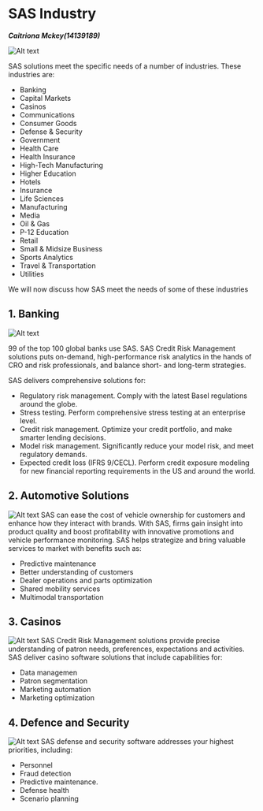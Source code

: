 SAS Industry
===========
***Caitriona Mckey(14139189)***

![Alt text](https://images.pexels.com/photos/459728/pexels-photo-459728.jpeg?auto=compress&cs=tinysrgb&h=350)


SAS solutions meet the specific needs of a number of industries. These industries are: 
*  Banking
*  Capital Markets
*  Casinos
*  Communications
*  Consumer Goods
*  Defense & Security
*  Government
*  Health Care
*  Health Insurance
*  High-Tech Manufacturing
*  Higher Education
*  Hotels
*  Insurance
*  Life Sciences
*  Manufacturing
*  Media
*  Oil & Gas
*  P-12 Education
*  Retail
*  Small & Midsize Business
*  Sports Analytics
*  Travel & Transportation
*  Utilities

We will now discuss how SAS meet the needs of some of these industries
## 1. Banking
![Alt text](https://exitpromise.com/wp-content/uploads/2013/07/Banking-Structure.jpg)

99 of the top 100 global banks use SAS.
 SAS Credit Risk Management solutions  puts on-demand, high-performance risk analytics in the hands of CRO and risk professionals, and balance short- and long-term strategies.

SAS delivers comprehensive solutions for:  
* Regulatory risk management. Comply with the latest Basel regulations around the globe.
* Stress testing. Perform comprehensive stress testing at an enterprise level.
* Credit risk management. Optimize your credit portfolio, and make smarter lending decisions.
* Model risk management. Significantly reduce your model risk, and meet regulatory demands.
* Expected credit loss (IFRS 9/CECL). Perform credit exposure modeling for new financial reporting requirements in the US and around the world.

## 2. Automotive Solutions
![Alt text](https://www.nehmeh.com/wp-content/uploads/2014/08/auto-800-590.jpg)
SAS can ease the cost of vehicle ownership for customers and enhance how they interact with brands. With SAS, firms gain insight into product quality and boost profitability with innovative promotions and vehicle performance monitoring. SAS helps strategize and bring valuable services to market with benefits such as: 

* Predictive maintenance
* Better understanding of customers 
* Dealer operations and parts optimization
* Shared mobility services
* Multimodal transportation

## 3. Casinos
![Alt text](http://best-rakeback.com/wp-content/uploads/2018/02/54.png)
 SAS Credit Risk Management solutions provide precise understanding of patron needs, preferences, expectations and activities. SAS deliver casino software solutions that include capabilities for:

* Data managemen
* Patron segmentation
* Marketing automation
* Marketing optimization

## 4. Defence and Security
![Alt text](https://www.translatemedia.com/wp-content/uploads/2011/12/defense-and-security.jpg)
 SAS defense and security software addresses your highest priorities, including:

* Personnel
* Fraud detection
* Predictive maintenance.
* Defense health
* Scenario planning
